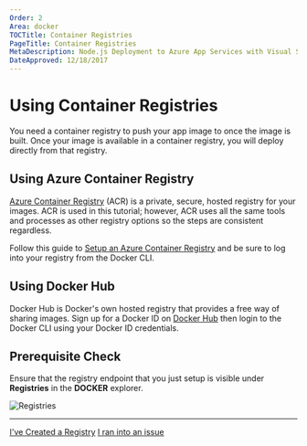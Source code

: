```yaml
---
Order: 2
Area: docker
TOCTitle: Container Registries
PageTitle: Container Registries
MetaDescription: Node.js Deployment to Azure App Services with Visual Studio Code
DateApproved: 12/18/2017
---
```

# Using Container Registries

You need a container registry to push your app image to once the image is built. Once your image is available in a container registry, you will deploy directly from that registry.

## Using Azure Container Registry

[Azure Container Registry](https://azure.microsoft.com/en-us/services/container-registry/) (ACR) is a private, secure, hosted registry for your images. ACR is used in this tutorial; however, ACR uses all the same tools and processes as other registry options so the steps are consistent regardless.

Follow this guide to [Setup an Azure Container Registry](https://docs.microsoft.com/en-us/azure/container-registry/container-registry-get-started-portal) and be sure to log into your registry from the Docker CLI.

## Using Docker Hub

Docker Hub is Docker's own hosted registry that provides a free way of sharing images. Sign up for a Docker ID on [Docker Hub](https://hub.docker.com/) then login to the Docker CLI using your Docker ID credentials.

## Prerequisite Check

Ensure that the registry endpoint that you just setup is visible under **Registries** in the **DOCKER** explorer.

![Registries](images/docker-extension/registries.png)

----

<a class="tutorial-next-btn" href="/tutorials/docker-extension/containerize-app">I've Created a Registry</a>
<a class="tutorial-feedback-btn" onclick="reportIssue('docker-extension', 'getting-started')" href="javascript:void(0)">I ran into an issue</a>
